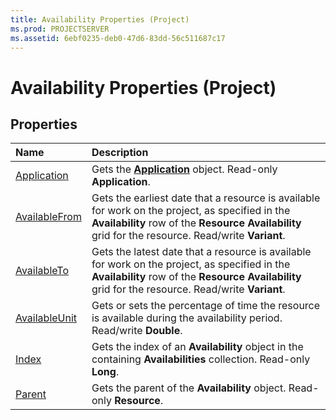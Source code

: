 ```yaml
---
title: Availability Properties (Project)
ms.prod: PROJECTSERVER
ms.assetid: 6ebf0235-deb0-47d6-83dd-56c511687c17
---
```



# Availability Properties (Project)

## Properties



|**Name**|**Description**|
|:-----|:-----|
|[Application](availability-application-property-project.md)|Gets the  **[Application](application-object-project.md)** object. Read-only **Application**.|
|[AvailableFrom](availability-availablefrom-property-project.md)|Gets the earliest date that a resource is available for work on the project, as specified in the  **Availability** row of the **Resource Availability** grid for the resource. Read/write **Variant**.|
|[AvailableTo](availability-availableto-property-project.md)|Gets the latest date that a resource is available for work on the project, as specified in the  **Availability** row of the **Resource Availability** grid for the resource. Read/write **Variant**.|
|[AvailableUnit](availability-availableunit-property-project.md)|Gets or sets the percentage of time the resource is available during the availability period. Read/write  **Double**.|
|[Index](availability-index-property-project.md)|Gets the index of an  **Availability** object in the containing **Availabilities** collection. Read-only **Long**.|
|[Parent](availability-parent-property-project.md)|Gets the parent of the  **Availability** object. Read-only **Resource**.|

